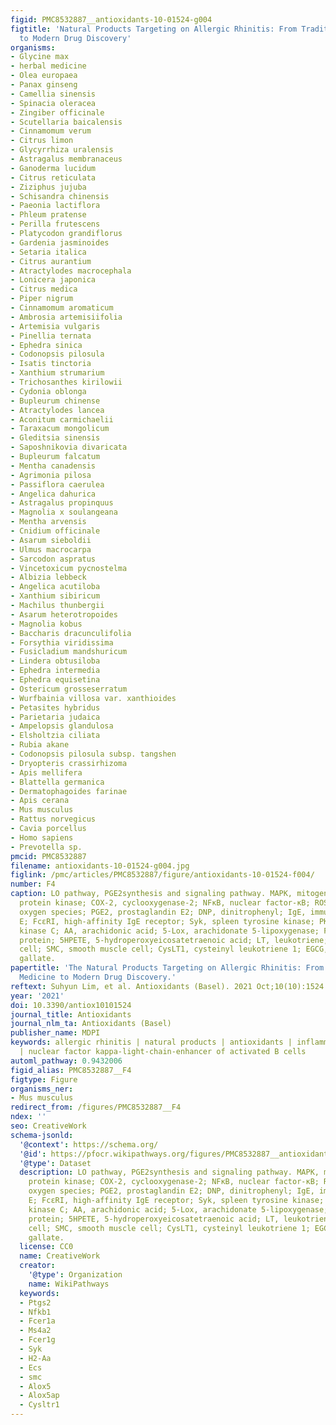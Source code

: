 ```yaml
---
figid: PMC8532887__antioxidants-10-01524-g004
figtitle: 'Natural Products Targeting on Allergic Rhinitis: From Traditional Medicine
  to Modern Drug Discovery'
organisms:
- Glycine max
- herbal medicine
- Olea europaea
- Panax ginseng
- Camellia sinensis
- Spinacia oleracea
- Zingiber officinale
- Scutellaria baicalensis
- Cinnamomum verum
- Citrus limon
- Glycyrrhiza uralensis
- Astragalus membranaceus
- Ganoderma lucidum
- Citrus reticulata
- Ziziphus jujuba
- Schisandra chinensis
- Paeonia lactiflora
- Phleum pratense
- Perilla frutescens
- Platycodon grandiflorus
- Gardenia jasminoides
- Setaria italica
- Citrus aurantium
- Atractylodes macrocephala
- Lonicera japonica
- Citrus medica
- Piper nigrum
- Cinnamomum aromaticum
- Ambrosia artemisiifolia
- Artemisia vulgaris
- Pinellia ternata
- Ephedra sinica
- Codonopsis pilosula
- Isatis tinctoria
- Xanthium strumarium
- Trichosanthes kirilowii
- Cydonia oblonga
- Bupleurum chinense
- Atractylodes lancea
- Aconitum carmichaelii
- Taraxacum mongolicum
- Gleditsia sinensis
- Saposhnikovia divaricata
- Bupleurum falcatum
- Mentha canadensis
- Agrimonia pilosa
- Passiflora caerulea
- Angelica dahurica
- Astragalus propinquus
- Magnolia x soulangeana
- Mentha arvensis
- Cnidium officinale
- Asarum sieboldii
- Ulmus macrocarpa
- Sarcodon aspratus
- Vincetoxicum pycnostelma
- Albizia lebbeck
- Angelica acutiloba
- Xanthium sibiricum
- Machilus thunbergii
- Asarum heterotropoides
- Magnolia kobus
- Baccharis dracunculifolia
- Forsythia viridissima
- Fusicladium mandshuricum
- Lindera obtusiloba
- Ephedra intermedia
- Ephedra equisetina
- Ostericum grosseserratum
- Wurfbainia villosa var. xanthioides
- Petasites hybridus
- Parietaria judaica
- Ampelopsis glandulosa
- Elsholtzia ciliata
- Rubia akane
- Codonopsis pilosula subsp. tangshen
- Dryopteris crassirhizoma
- Apis mellifera
- Blattella germanica
- Dermatophagoides farinae
- Apis cerana
- Mus musculus
- Rattus norvegicus
- Cavia porcellus
- Homo sapiens
- Prevotella sp.
pmcid: PMC8532887
filename: antioxidants-10-01524-g004.jpg
figlink: /pmc/articles/PMC8532887/figure/antioxidants-10-01524-f004/
number: F4
caption: LO pathway, PGE2synthesis and signaling pathway. MAPK, mitogen-activated
  protein kinase; COX-2, cyclooxygenase-2; NFκB, nuclear factor-κB; ROS, reactive
  oxygen species; PGE2, prostaglandin E2; DNP, dinitrophenyl; IgE, immunoglobulin
  E; FcεRI, high-affinity IgE receptor; Syk, spleen tyrosine kinase; PKC, protein
  kinase C; AA, arachidonic acid; 5-Lox, arachidonate 5-lipoxygenase; FLAP, 5-LO-activating
  protein; 5HPETE, 5-hydroperoxyeicosatetraenoic acid; LT, leukotriene; EC, endothelial
  cell; SMC, smooth muscle cell; CysLT1, cysteinyl leukotriene 1; EGCG, Epigallocatechin
  gallate.
papertitle: 'The Natural Products Targeting on Allergic Rhinitis: From Traditional
  Medicine to Modern Drug Discovery.'
reftext: Suhyun Lim, et al. Antioxidants (Basel). 2021 Oct;10(10):1524.
year: '2021'
doi: 10.3390/antiox10101524
journal_title: Antioxidants
journal_nlm_ta: Antioxidants (Basel)
publisher_name: MDPI
keywords: allergic rhinitis | natural products | antioxidants | inflammation | interleukin
  | nuclear factor kappa-light-chain-enhancer of activated B cells
automl_pathway: 0.9432006
figid_alias: PMC8532887__F4
figtype: Figure
organisms_ner:
- Mus musculus
redirect_from: /figures/PMC8532887__F4
ndex: ''
seo: CreativeWork
schema-jsonld:
  '@context': https://schema.org/
  '@id': https://pfocr.wikipathways.org/figures/PMC8532887__antioxidants-10-01524-g004.html
  '@type': Dataset
  description: LO pathway, PGE2synthesis and signaling pathway. MAPK, mitogen-activated
    protein kinase; COX-2, cyclooxygenase-2; NFκB, nuclear factor-κB; ROS, reactive
    oxygen species; PGE2, prostaglandin E2; DNP, dinitrophenyl; IgE, immunoglobulin
    E; FcεRI, high-affinity IgE receptor; Syk, spleen tyrosine kinase; PKC, protein
    kinase C; AA, arachidonic acid; 5-Lox, arachidonate 5-lipoxygenase; FLAP, 5-LO-activating
    protein; 5HPETE, 5-hydroperoxyeicosatetraenoic acid; LT, leukotriene; EC, endothelial
    cell; SMC, smooth muscle cell; CysLT1, cysteinyl leukotriene 1; EGCG, Epigallocatechin
    gallate.
  license: CC0
  name: CreativeWork
  creator:
    '@type': Organization
    name: WikiPathways
  keywords:
  - Ptgs2
  - Nfkb1
  - Fcer1a
  - Ms4a2
  - Fcer1g
  - Syk
  - H2-Aa
  - Ecs
  - smc
  - Alox5
  - Alox5ap
  - Cysltr1
---
```

